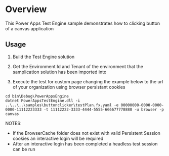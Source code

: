 # Overview

This Power Apps Test Engine sample demonstrates how to clicking button of a canvas application

## Usage

1. Build the Test Engine solution

2. Get the Environment Id and Tenant of the environment that the samplication solution has been imported into

3. Execute the test for custom page changing the example below to the url of your organization using browser persistant cookies

```pwsh
cd bin\Debug\PowerAppsEngine
dotnet PowerAppsTestEngine.dll -i ..\..\..\samples\buttonclicker\testPlan.fx.yaml -e 00000000-0000-0000-0000-11112223333 -t 11112222-3333-4444-5555-666677778888 -u browser -p canvas
```

NOTES:
- If the BrowserCache folder does not exist with valid Persistent Session cookies an interactive login will be required
- After an interactive login has been completed a headless test session can be run